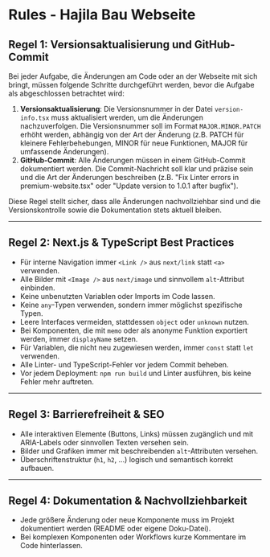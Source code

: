 # Rules - Hajila Bau Webseite

## Regel 1: Versionsaktualisierung und GitHub-Commit
Bei jeder Aufgabe, die Änderungen am Code oder an der Webseite mit sich bringt, müssen folgende Schritte durchgeführt werden, bevor die Aufgabe als abgeschlossen betrachtet wird:

1. **Versionsaktualisierung**: Die Versionsnummer in der Datei `version-info.tsx` muss aktualisiert werden, um die Änderungen nachzuverfolgen. Die Versionsnummer soll im Format `MAJOR.MINOR.PATCH` erhöht werden, abhängig von der Art der Änderung (z.B. PATCH für kleinere Fehlerbehebungen, MINOR für neue Funktionen, MAJOR für umfassende Änderungen).
2. **GitHub-Commit**: Alle Änderungen müssen in einem GitHub-Commit dokumentiert werden. Die Commit-Nachricht soll klar und präzise sein und die Art der Änderungen beschreiben (z.B. "Fix Linter errors in premium-website.tsx" oder "Update version to 1.0.1 after bugfix").

Diese Regel stellt sicher, dass alle Änderungen nachvollziehbar sind und die Versionskontrolle sowie die Dokumentation stets aktuell bleiben.

---

## Regel 2: Next.js & TypeScript Best Practices
- Für interne Navigation immer `<Link />` aus `next/link` statt `<a>` verwenden.
- Alle Bilder mit `<Image />` aus `next/image` und sinnvollem `alt`-Attribut einbinden.
- Keine unbenutzten Variablen oder Imports im Code lassen.
- Keine `any`-Typen verwenden, sondern immer möglichst spezifische Typen.
- Leere Interfaces vermeiden, stattdessen `object` oder `unknown` nutzen.
- Bei Komponenten, die mit `memo` oder als anonyme Funktion exportiert werden, immer `displayName` setzen.
- Für Variablen, die nicht neu zugewiesen werden, immer `const` statt `let` verwenden.
- Alle Linter- und TypeScript-Fehler vor jedem Commit beheben.
- Vor jedem Deployment: `npm run build` und Linter ausführen, bis keine Fehler mehr auftreten.

---

## Regel 3: Barrierefreiheit & SEO
- Alle interaktiven Elemente (Buttons, Links) müssen zugänglich und mit ARIA-Labels oder sinnvollen Texten versehen sein.
- Bilder und Grafiken immer mit beschreibenden `alt`-Attributen versehen.
- Überschriftenstruktur (`h1`, `h2`, ...) logisch und semantisch korrekt aufbauen.

---

## Regel 4: Dokumentation & Nachvollziehbarkeit
- Jede größere Änderung oder neue Komponente muss im Projekt dokumentiert werden (README oder eigene Doku-Datei).
- Bei komplexen Komponenten oder Workflows kurze Kommentare im Code hinterlassen.

